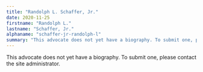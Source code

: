 ```yaml
---
title: "Randolph L. Schaffer, Jr."
date: 2020-11-25
firstname: "Randolph L."
lastname: "Schaffer, Jr."
alphaname: "schaffer-jr-randolph-l"
summary: "This advocate does not yet have a biography. To submit one, please contact the site administrator."
---
```

This advocate does not yet have a biography. To submit one, please contact the site administrator.

